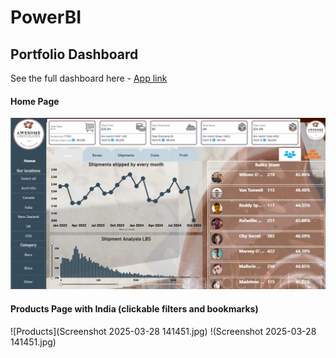 # PowerBI

## Portfolio Dashboard

See the full dashboard here - [App link](https://app.powerbi.com/reportEmbed?reportId=66b34816-003e-4534-a67b-e2d7fc633b7a)

#### Home Page 

![Home page](screenshot_of_powerbi.jpg)

#### Products Page with India (clickable filters and bookmarks) 
![Products](Screenshot 2025-03-28 141451.jpg)
!(Screenshot 2025-03-28 141451.jpg)



